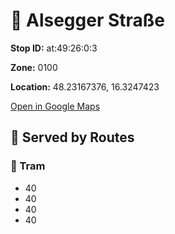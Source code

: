 # 🚉 Alsegger Straße


**Stop ID:** at:49:26:0:3

**Zone:** 0100

**Location:** 48.23167376, 16.3247423

[Open in Google Maps](https://www.google.com/maps?q=48.23167376,16.3247423)

## 🚆 Served by Routes

### 🚊 Tram
- 40
- 40
- 40
- 40